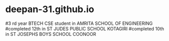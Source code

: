 # deepan-31.github.io

#3 rd year BTECH CSE student in AMRITA SCHOOL OF ENGINEERING
#completed 12th in ST JUDES PUBLIC SCHOOL KOTAGIRI
#completed 10th in ST JOSEPHS BOYS SCHOOL COONOOR
